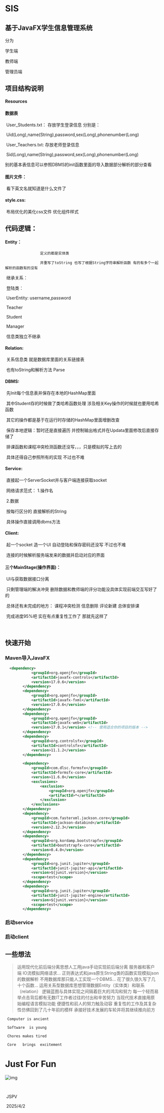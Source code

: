 # SIS

## 基于JavaFX学生信息管理系统

分为

学生端

教师端

管理员端

## 项目结构说明

#### 	Resources

#### 		数据表

​			User_Students.txt： 存放学生登录信息 分别是：					    

​            						Uid(Long),name(String),password,sex(Long),phonenumber(Long) 

​			User_Teachers.txt:  存放老师登录信息

​									Sid(Long),name(String),password,sex(Long),phonenumber(Long) 

​	   别的基本表信息可以参照DBMS的init函数里面的导入数据部分解析的部分查看

#### 	     图片文件：

​				看下英文名就知道是什么文件了

#### 		 style.css:

​				布局优化的美化css文件 优化组件样式

## 代码逻辑：

#### 			     Entity：

   					定义的都是实体类 

   					并重写了toString 也写了根据String字符串解析函数 有的有多个一起解析的函数有的没有  

​       				继承关系：

​					   登陆类：

​					   UserEntity: username,password

​										Teacher

​										Student

​										Manager											

​						信息类独立不继承

#### 				Relation:

​						关系信息类 就是数据库里面的关系链接表

​						也有toString和解析方法 Parse

#### 				DBMS:

​						先Init每个信息表并保存在本地的HashMap里面

​								 其中Student存的时候做了类哈希函数处理 涉及相关Key操作的时候就也要用哈希函数

​						其它的操作都是基于在运行时存储的HashMap里面增删改查

​						保存本地逻辑：暂时还是直接遍历 并控制输出格式并在Updata里面修改后直接存储了

​						排课函数和课程冲突检测函数还没写，，，只是模拟的写上去的 

​																									具体还得自己参照所有的实现 不过也不难

#### 				Service:

​							直接起一个ServerSocket并与客户端连接获取socket

​							网络请求范式：	1.操作名

​															2.数据

​							按每行区分的 直接解析的String

​							具体操作直接调用dbms方法

#### 					Client:

​							起一个socket 造一个UI 自动登陆和保存密码还没写 不过也不难

​							连接的时候解析服务端发来的数据并启动对应的界面

#### 			    	 三个MainStage(操作界面)：

​							UI与获取数据接口分离 

​							只剩管理端的解决冲突 删除数据和教师端的评分功能没具体实现前端交互写好了的

​				总体还有未完成的地方： 课程冲突检测 信息删除 评论新建 总体安排课 

​							完成进度95%吧 实在有点重复性工作了 那就先这样了

 							

​							

## 快速开始

### Maven导入JavaFX

```xml
  <dependency>
            <groupId>org.openjfx</groupId>
            <artifactId>javafx-controls</artifactId>
            <version>17.0.6</version>
        </dependency>
        <dependency>
            <groupId>org.openjfx</groupId>
            <artifactId>javafx-fxml</artifactId>
            <version>17.0.6</version>
        </dependency>
        <dependency>
            <groupId>org.openjfx</groupId>
            <artifactId>javafx-web</artifactId>
            <version>17.0.1</version> <!-- 使用适合你的项目的版本 -->
        </dependency>
        <dependency>
            <groupId>org.controlsfx</groupId>
            <artifactId>controlsfx</artifactId>
            <version>11.1.2</version>
        </dependency>

        <dependency>
            <groupId>com.dlsc.formsfx</groupId>
            <artifactId>formsfx-core</artifactId>
            <version>11.6.0</version>
            <exclusions>
                <exclusion>
                    <groupId>org.openjfx</groupId>
                    <artifactId>*</artifactId>
                </exclusion>
            </exclusions>
        </dependency>
        <dependency>
            <groupId>com.fasterxml.jackson.core</groupId>
            <artifactId>jackson-databind</artifactId>
            <version>2.12.3</version>
        </dependency>
        <dependency>
            <groupId>org.kordamp.bootstrapfx</groupId>
            <artifactId>bootstrapfx-core</artifactId>
            <version>0.4.0</version>
        </dependency>
        <dependency>
            <groupId>org.junit.jupiter</groupId>
            <artifactId>junit-jupiter-api</artifactId>
            <version>${junit.version}</version>
            <scope>test</scope>
        </dependency>
        <dependency>
            <groupId>org.junit.jupiter</groupId>
            <artifactId>junit-jupiter-engine</artifactId>
            <version>${junit.version}</version>
            <scope>test</scope>
        </dependency>
```

### 启动service

### 启动client



## 一些想法

> 运用现代化前后端分离思想人工用java手动实现前后端分离 服务器和客户端
> IO流模拟网络请求…
> 正则表达式和java原生String类的函数实现模拟json的数据解析
> 不用数据库那只能人工实现一个DBMS…
> 花了很久很久写了几十个函数…
> 运用关系型数据库思想管理数据Entity（实体类）和联系（relation）
> 逻辑蓝图与具体实现之间隔着巨大的鸿沟和努力
> 每一个轻而易举点击背后都有无数IT工作者过往的付出和辛苦努力
> 当现代技术直接用原始编程语言模拟功能
> 便捷性和前人的努力触及动容
> 重复性的工作及其复杂性仿佛回到了几十年前的模样
> 承接好技术发展的车轮并将其继续推向前方
> 

```
 Computer is ancient

 Software  is young

 Chores makes tired

 Core   brings  excitement
```

# Just For Fun

 ![img](https://img0.baidu.com/it/u=2009540241,2568963939&fm=253&fmt=auto&app=138&f=JPEG?w=814&h=500) 

​																																						

​																																							JSPV

​																																										2025/4/2